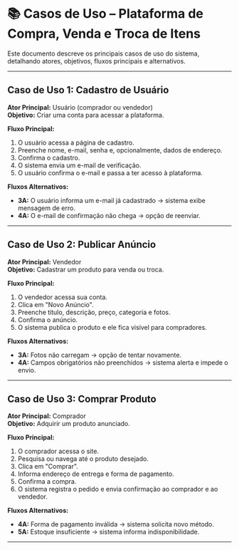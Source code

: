 
# 📚 Casos de Uso – Plataforma de Compra, Venda e Troca de Itens

Este documento descreve os principais casos de uso do sistema, detalhando atores, objetivos, fluxos principais e alternativos.

---

## Caso de Uso 1: Cadastro de Usuário

**Ator Principal:** Usuário (comprador ou vendedor)  
**Objetivo:** Criar uma conta para acessar a plataforma.

**Fluxo Principal:**
1. O usuário acessa a página de cadastro.
2. Preenche nome, e-mail, senha e, opcionalmente, dados de endereço.
3. Confirma o cadastro.
4. O sistema envia um e-mail de verificação.
5. O usuário confirma o e-mail e passa a ter acesso à plataforma.

**Fluxos Alternativos:**
- **3A:** O usuário informa um e-mail já cadastrado → sistema exibe mensagem de erro.
- **4A:** O e-mail de confirmação não chega → opção de reenviar.

---

## Caso de Uso 2: Publicar Anúncio

**Ator Principal:** Vendedor  
**Objetivo:** Cadastrar um produto para venda ou troca.

**Fluxo Principal:**
1. O vendedor acessa sua conta.
2. Clica em "Novo Anúncio".
3. Preenche título, descrição, preço, categoria e fotos.
4. Confirma o anúncio.
5. O sistema publica o produto e ele fica visível para compradores.

**Fluxos Alternativos:**
- **3A:** Fotos não carregam → opção de tentar novamente.
- **4A:** Campos obrigatórios não preenchidos → sistema alerta e impede o envio.

---

## Caso de Uso 3: Comprar Produto

**Ator Principal:** Comprador  
**Objetivo:** Adquirir um produto anunciado.

**Fluxo Principal:**
1. O comprador acessa o site.
2. Pesquisa ou navega até o produto desejado.
3. Clica em "Comprar".
4. Informa endereço de entrega e forma de pagamento.
5. Confirma a compra.
6. O sistema registra o pedido e envia confirmação ao comprador e ao vendedor.

**Fluxos Alternativos:**
- **4A:** Forma de pagamento inválida → sistema solicita novo método.
- **5A:** Estoque insuficiente → sistema informa indisponibilidade.

---


